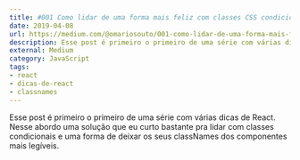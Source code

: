 ```yaml
---
title: #001 Como lidar de uma forma mais feliz com classes CSS condicionais no React? — Dicas de React
date: 2019-04-08
url: https://medium.com/@omariosouto/001-como-lidar-de-uma-forma-mais-feliz-com-classes-css-condicionais-no-react-dicas-de-react-915c13a2ab0e
description: Esse post é primeiro o primeiro de uma série com várias dicas de React. Nesse abordo uma solução que eu curto bastante pra lidar com classes condicionais e uma forma de deixar os seus classNames dos componentes mais legíveis.
external: Medium
category: JavaScript
tags:
- react
- dicas-de-react
- classnames
---
```


Esse post é primeiro o primeiro de uma série com várias dicas de React. Nesse abordo uma solução que eu curto bastante pra lidar com classes condicionais e uma forma de deixar os seus classNames dos componentes mais legíveis.
